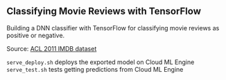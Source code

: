 ## Classifying Movie Reviews with TensorFlow

Building a DNN classifier with TensorFlow for classifying movie reviews as positive or negative.  

Source: [ACL 2011 IMDB dataset](http://ai.stanford.edu/~amaas/data/sentiment/)

`serve_deploy.sh` deploys the exported model on Cloud ML Engine
`serve_test.sh` tests getting predictions from Cloud ML Engine

